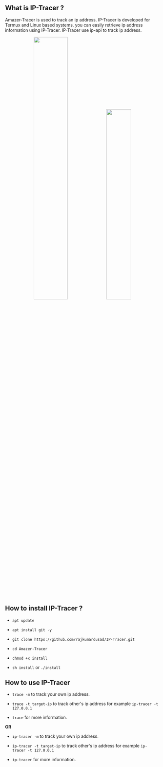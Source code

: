 ## What is IP-Tracer ?

Amazer-Tracer is used to track an ip address. IP-Tracer is developed for Termux and Linux based systems. you can easily retrieve ip address information using IP-Tracer. IP-Tracer use ip-api to track ip address.

<p align="center">
<img width="47%" src="src/Screenshot_2018-08-06-15-32-17-1.png"/>
<img width="40%" src="src/Screenshot_2020-05-17-20-52-59-1.png"/>
</p>

## How to install IP-Tracer ?

* `apt update`

* `apt install git -y`

* `git clone https://github.com/rajkumardusad/IP-Tracer.git`

* `cd Amazer-Tracer`

* `chmod +x install`

* `sh install` or `./install`


## How to use IP-Tracer

* `trace -m` to track your own ip address.

* `trace -t target-ip` to track other's ip address for example `ip-tracer -t 127.0.0.1`

* `trace` for more information.

**OR**

* `ip-tracer -m` to track your own ip address.

* `ip-tracer -t target-ip` to track other's ip address for example `ip-tracer -t 127.0.0.1`

* `ip-tracer` for more information.

